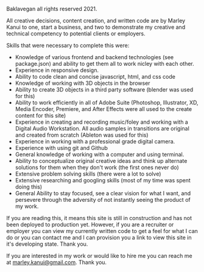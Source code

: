 Baklavegan all rights reserved 2021.

All creative decisions, content creation, and written code are by Marley Kanui to one, start a business, and two to demonstrate my creative and technical competency to potential clients or employers.

Skills that were necessary to complete this were:

- Knowledge of various frontend and backend technologies (see package.json) and ability to get them all to work nicley with each other.
- Experience in responsive design.
- Ability to code clean and concise javascript, html, and css code
- Knowledge of working with 3D objects in the browser
- Ability to create 3D objects in a third party software (blender was used for this)
- Ability to work efficiently in all of Adobe Suite (Photoshop, Illustrator, XD, Media Encoder, Premiere, and After Effects were all used to the create content for this site)
- Experience in creating and recording music/foley and working with a Digital Audio Workstation. All audio samples in transitions are original and created from scratch (Ableton was used for this)
- Experience in working with a professional grade digital camera.
- Experience with using git and Github
- General knowledge of working with a computer and using terminal.
- Ability to conceptualize original creative ideas and think up alternate solutions for them when they don't work (the first ones never do)
- Extensive problem solving skills (there were a lot to solve)
- Extensive researching and googling skills (most of my time was spent doing this)
- General Ability to stay focused, see a clear vision for what I want, and persevere through the adversity of not instantly seeing the product of my work.

If you are reading this, it means this site is still in construction and has not been deployed to production yet. However, if you are a recruiter or employer you can view my currently written code to get a feel for what I can do or you can contact me and I can provision you a link to view this site in it's developing state. Thank you.

If you are interested in my work or would like to hire me you can reach me at marley.kanui@gmail.com. Thank you.
